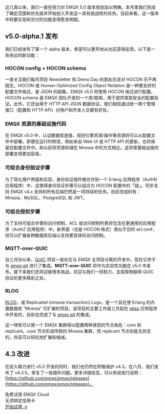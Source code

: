 近几周以来，我们一直在努力对 EMQX 5.0 版本规划加以明确。本月里我们完成了确定范围和优先级并开始投入开发这一具有挑战性的任务。目前来看，这一版本中将要实现和交付的功能变得愈发明朗。


## v5.0-alpha.1 发布


我们已经发布了第一个 alpha 版本，希望可以更早地从社区获得反馈。以下是一些突出的新功能：

### HOCON config + HOCON schema

一直关注我们每月项目 Newsletter 和 Demo Day 的朋友应该对 HOCON 已不再陌生。HOCON 或 Human-Optimized Config Object Notation 是一种更友好的配置文件格式，是 JSON 的超集。EMQX v5.0 将使用 HOCON  格式进行配置。HOCON schema 是 EMQX 团队开发的一个库/框架，用于提供类型安全的配置验证。此外，它还会用于 HTTP API  JSON 数据验证。我们相信通过统一两个管理接口（配置和 HTTP API）对用户和开发人员都有好处。

### EMQX 资源的基础设施代码

在 EMQX v5.0 中，认证数据库连接、规则引擎资源/操作等资源将可以从配置文件中部署。即便在运行时修改，例如来自 Web UI 或  HTTP API 的更新，也将保留在配置文件中。和以前将资源存储在 Mnesia 中的方式相比，这将使基础设施的部署变得更加容易。

### 可组合身份验证步骤

为了简化用户界面和实现，身份验证插件被合并到一个 Erlang 应用程序（AuthN 应用程序）中，这使得身份验证步骤可以组合为 HOCON 配置中的「链」。同步支持 EMQX v4.x  支持的所有后端仍然是一项持续的任务。目前完成的有：Mnesia、MySQL、PostgreSQL 和 JWT。

### 可组合授权步骤

为了支持可组合步骤的访问控制，ACL 或访问控制列表将包含在更通用的应用程序（AuthZ 应用程序）中。新界面（也是 HOCON 格式）类似于旧的 acl.conf，但可以扩展各种数据库后端以支持更具体的访问控制。

### MQTT-over-QUIC

自三月份以来，[QUIC](https://github.com/emqx/quic) 项目一直处在与 EMQX 主项目分离的开发中。现在它终于与 [emqx.git](https://github.com/emqx/emqx) 进行了集成。**MQTT-over-QUIC** 将作为实验性功能在 v5.0 中发布。接下来我们还将迎接很多挑战，欢迎与我们一同努力，去探索物联网 QUIC 协议的更多精彩之处。

### RLOG

[RLOG](https://github.com/emqx/eip/blob/main/implemented/0004-async-mnesia-change-log-replication.md)，或 Replicated (mnesia transaction) Logs，是一个旨在使 Erlang 的内置数据库 “Mnesia” 可扩展的项目。该项目的主要工作是三月起在 [ekka](https://github.com/emqx/ekka) 应用程序中开发的，目前也完成了与 [emqx.git](https://github.com/emqx/emqx) 的集成。

这一特性可以使一个 EMQX 集群得以配置两种类型的节点角色：core 和 replicant。core 节点形成传统的 Mnesia 集群，而 replicant 节点则是无状态的，并且可以轻松地扩展和缩减。

## 4.3 改进

在投入精力进行 v5.0 开发的同时，我们也仍然在积极维护 v4.3。在六月，我们发布了 v4.3.5，修复了一些插件问题。更多详细信息，可以参阅发行说明：[https://github.com/emqx/emqx/releases](https://github.com/emqx/emqx/releases)。


<section class="promotion">
    <div>
        免费试用 EMQX Cloud
        <div class="is-size-14 is-text-normal has-text-weight-normal">无须绑定信用卡</div>
    </div>
    <a href="https://accounts-zh.emqx.com/signup?continue=https://cloud.emqx.com/console/deployments/0?oper=new" class="button is-gradient px-5">开始试用 →</a >
</section>
